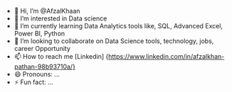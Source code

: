 - 👋 Hi, I’m @AfzalKhaan
- 👀 I’m interested in Data science
- 🌱 I’m currently learning Data Analytics tools like, SQL, Advanced Excel, Power BI, Python
- 💞️ I’m looking to collaborate on Data Science tools, technology, jobs, career Opportunity
- 📫 How to reach me [Linkedin] {https://www.linkedin.com/in/afzalkhan-pathan-98b93710a/} 
- 😄 Pronouns: ...
- ⚡ Fun fact: ...

<!---
AfzalKhaan/AfzalKhaan is a ✨ special ✨ repository because its `README.md` (this file) appears on your GitHub profile.
You can click the Preview link to take a look at your changes.
--->
